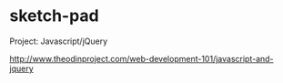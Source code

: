 # sketch-pad

Project: Javascript/jQuery

http://www.theodinproject.com/web-development-101/javascript-and-jquery